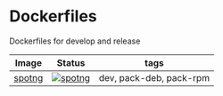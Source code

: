 # Dockerfiles

Dockerfiles for develop and release

| Image | Status| tags |
| -- | -- | ---|
|[spotng](https://github.com/sdustio/dockerfiles/pkgs/container/spotng) |[![spotng](https://github.com/sdustio/dockerfiles/actions/workflows/spotng.yml/badge.svg?branch=main)](https://github.com/sdustio/dockerfiles/actions/workflows/spotng.yml)|dev, pack-deb, pack-rpm|
